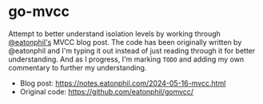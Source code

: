# go-mvcc

Attempt to better understand isolation levels by working through [@eatonphil's](https://github.com/eatonphil) MVCC blog post. The code has been originally written by @eatonphil and I'm typing it out instead of just reading through it for better understanding. And as I progress, I'm marking `TODO` and adding my own commentary to further my understanding. 

- Blog post: https://notes.eatonphil.com/2024-05-16-mvcc.html
- Original code: https://github.com/eatonphil/gomvcc/
